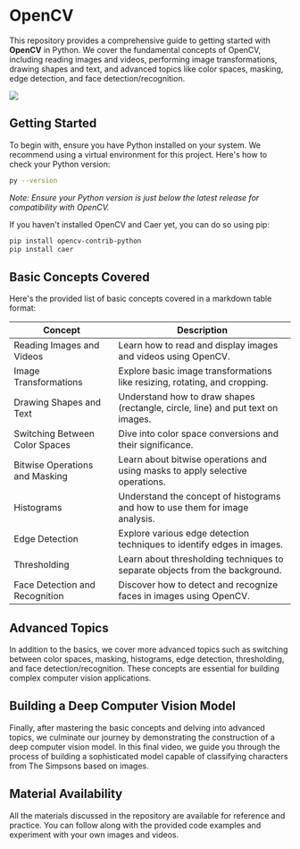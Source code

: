 # OpenCV

This repository provides a comprehensive guide to getting started with **OpenCV** in Python. We cover the fundamental concepts of OpenCV, including reading images and videos, performing image transformations, drawing shapes and text, and advanced topics like color spaces, masking, edge detection, and face detection/recognition.

<img src = "https://user-images.githubusercontent.com/37084898/45520936-611ee100-b7d9-11e8-816b-38a4ff6cb3f4.gif">

## Getting Started

To begin with, ensure you have Python installed on your system. We recommend using a virtual environment for this project. Here's how to check your Python version:

```bash
py --version
```
*Note: Ensure your Python version is just below the latest release for compatibility with OpenCV.*

If you haven't installed OpenCV and Caer yet, you can do so using pip:

```bash
pip install opencv-contrib-python
pip install caer
```

## Basic Concepts Covered

Here's the provided list of basic concepts covered in a markdown table format:

| Concept                            | Description                                                                                                 |
|-----------------------------------|-------------------------------------------------------------------------------------------------------------|
| Reading Images and Videos         | Learn how to read and display images and videos using OpenCV.                                                |
| Image Transformations             | Explore basic image transformations like resizing, rotating, and cropping.                                   |
| Drawing Shapes and Text           | Understand how to draw shapes (rectangle, circle, line) and put text on images.                               |
| Switching Between Color Spaces    | Dive into color space conversions and their significance.                                                    |
| Bitwise Operations and Masking    | Learn about bitwise operations and using masks to apply selective operations.                                 |
| Histograms                        | Understand the concept of histograms and how to use them for image analysis.                                  |
| Edge Detection                    | Explore various edge detection techniques to identify edges in images.                                        |
| Thresholding                      | Learn about thresholding techniques to separate objects from the background.                                  |
| Face Detection and Recognition    | Discover how to detect and recognize faces in images using OpenCV.                                            |

## Advanced Topics

In addition to the basics, we cover more advanced topics such as switching between color spaces, masking, histograms, edge detection, thresholding, and face detection/recognition. These concepts are essential for building complex computer vision applications.

## Building a Deep Computer Vision Model

Finally, after mastering the basic concepts and delving into advanced topics, we culminate our journey by demonstrating the construction of a deep computer vision model. In this final video, we guide you through the process of building a sophisticated model capable of classifying characters from The Simpsons based on images.

## Material Availability

All the materials discussed in the repository are available for reference and practice. You can follow along with the provided code examples and experiment with your own images and videos.
